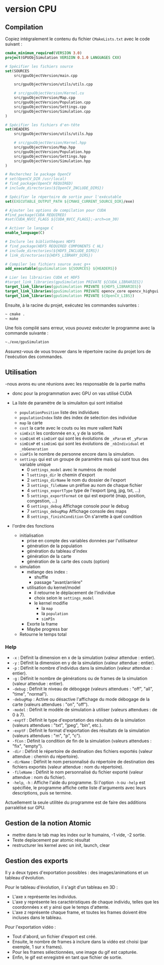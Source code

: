 # version CPU

## Compilation

Copiez intégralement le contenu du fichier `CMakeLists.txt` avec le code suivant :

```cmake
cmake_minimum_required(VERSION 3.0)
project(GPUObjSimulation VERSION 0.1.0 LANGUAGES CXX)

# Spécifier les fichiers source
set(SOURCES
    src/gpuObjectVersion/main.cpp

    src/gpuObjectVersion/utils/utils.cpp

    # src/gpuObjectVersion/Kernel.cu
    src/gpuObjectVersion/Map.cpp
    src/gpuObjectVersion/Population.cpp
    src/gpuObjectVersion/Settings.cpp
    src/gpuObjectVersion/Simulation.cpp
)

# Spécifier les fichiers d'en-tête
set(HEADERS
    src/gpuObjectVersion/utils/utils.hpp

    # src/gpuObjectVersion/Kernel.hpp
    src/gpuObjectVersion/Map.hpp
    src/gpuObjectVersion/Population.hpp
    src/gpuObjectVersion/Settings.hpp
    src/gpuObjectVersion/Simulation.hpp
)

# Recherchez le package OpenCV
# set(OpenCV_DIR /usr/local)
# find_package(OpenCV REQUIRED)
# include_directories(${OpenCV_INCLUDE_DIRS})

# Spécifier le répertoire de sortie pour l'exécutable
set(EXECUTABLE_OUTPUT_PATH ${CMAKE_CURRENT_SOURCE_DIR}/exe)

# Ajouter les options de compilation pour CUDA
#find_package(CUDA REQUIRED)
#set(CUDA_NVCC_FLAGS ${CUDA_NVCC_FLAGS};-arch=sm_30)

# Activer le langage C
enable_language(C)

# Inclure les bibliothèques HDF5
# find_package(HDF5 REQUIRED COMPONENTS C HL)
# include_directories(${HDF5_INCLUDE_DIRS})
# link_directories(${HDF5_LIBRARY_DIRS})

# Compiler les fichiers source avec g++
add_executable(gpuSimulation ${SOURCES} ${HEADERS})

# Lier les librairies CUDA et HDF5
#target_link_libraries(gpuSimulation PRIVATE ${CUDA_LIBRARIES})
target_link_libraries(gpuSimulation PRIVATE ${HDF5_LIBRARIES})
target_link_libraries(gpuSimulation PRIVATE opencv_core opencv_highgui opencv_imgproc)
target_link_libraries(gpuSimulation PRIVATE ${OpenCV_LIBS})
```

Ensuite, à la racine du projet, exécutez les commandes suivantes :

```bash
~ cmake .
~ make
```

Une fois compilé sans erreur, vous pouvez exécuter le programme avec la commande suivante :

```bash
~./exe/gpuSimulation
```

Assurez-vous de vous trouver dans le répertoire racine du projet lors de l'exécution des commandes.

## Utilisation

-nous avons eu une réunions avec les responsable de la partie maths

- donc pour la programmation avec GPU on vas utilisé CUDA
- La liste de paramètre de la simulaiton qui sont initialisé
  - `populationPosition` liste des individues
  - `populationIndex` liste des index de selection des individue
  - `map` la carte
  - `cost` la carte avec le couts ou les mure vallent NaN
  - `simExit` les cordonnée en x, y de la sortie.
  - `simDimX` et `simDimY` qui sont les évolutions de `_xParam` et `_yParam`
  - `simDimP` et `simDimG` qui sont les évolutions de `_nbIndividual` et `_nbGeneration`
  - `simPIn` le nombre de personne encore dans la simulation.
  - `settings` qui est un groupe de paramètre mais qui sont tous des variable unique
    - 0 `settings_model` avec le numéros de model
    - 1 `settings_dir` le chemin d'export
    - 2 `settings_dirName` le nom du dossier de l'export
    - 3 `settings_fileName` un préfixe au nom de chaque fichier
    - 4 `settings_exportType` type de l'export (png, jpg, txt, ...)
    - 5 `settings_exportFormat` ce qui est exporté (map, position, congestion, ...)
    - 6 `settings_debug` Affichage console pour le debug
    - 7 `settings_debugMap` Affichage console des maps
    - 8 `settings_finishCondition` On s'arrette à quel condition

- l'ordre des fonctions
  - initialisation
    - prise en compte des variables données par l'utilisateur
    - génération de la population
    - génération du tableau d'index
    - génération de la carte
    - génération de la carte des couts (option)
  - simulation
    - mélange des index :
      - shuffle
      - passage "avant/arrière"
    - utilisation du kernel/model
      - il retourne le déplacement de l'individue
      - choix selon le `settings_model`
      - le kernel modifie
        - la ``map``
        - la ``population``
        - ``simPIn``
    - Exorte la frame
    - Maybe progress bar
  - Retourne le temps total

### Help

- `-x` : Définit la dimension en x de la simulation (valeur attendue : entier).
- `-y` : Définit la dimension en y de la simulation (valeur attendue : entier).
- `-p` : Définit le nombre d'individus dans la simulation (valeur attendue : entier).
- `-g` : Définit le nombre de générations ou de frames de la simulation (valeur attendue : entier).
- `-debug` : Définit le niveau de débogage (valeurs attendues : "off", "all", "time", "normal").
- `-debugMap` : Active ou désactive l'affichage du mode débogage de la carte (valeurs attendues : "on", "off").
- `-model` : Définit le modèle de simulation à utiliser (valeurs attendues : de 0 à 7).
- `-exptT` : Définit le type d'exportation des résultats de la simulation (valeurs attendues : "txt", "jpeg", "bin", etc.).
- `-exptF` : Définit le format d'exportation des résultats de la simulation (valeurs attendues : "m", "p", "c").
- `-fCon` : Définit la condition de fin de la simulation (valeurs attendues : "fix", "empty").
- `-dir` : Définit le répertoire de destination des fichiers exportés (valeur attendue : chemin du répertoire).
- `-dirName` : Définit le nom personnalisé du répertoire de destination des fichiers exportés (valeur attendue : nom du répertoire).
- `-fileName` : Définit le nom personnalisé du fichier exporté (valeur attendue : nom du fichier).
- `-help`, `-h` : Affiche l'aide du programme.
Si l'option `-h` ou `-help` est spécifiée, le programme affiche cette liste d'arguments avec leurs descriptions, puis se termine.

Actuellement la seule utilitée du programme est de faire des additions parralélisé sur GPU.

## Gestion de la notion Atomic

- mettre dans le tab map les index our le humains, -1 vide, -2 sortie.
- Teste deplacement par atomic résultat
- restructurer les kernel avec un init, launch, clear

## Gestion des exports

Il y a deux types d'exportation possibles : des images/animations et un tableau d'évolution.

Pour le tableau d'évolution, il s'agit d'un tableau en 3D :

- L'axe x représente les individus.
- L'axe y représente les caractéristiques de chaque individu, telles que les coordonnées x et y ainsi que le temps d'attente.
- L'axe z représente chaque frame, et toutes les frames doivent être incluses dans le tableau.

Pour l'exportation vidéo :

- Tout d'abord, un fichier d'export est créé.
- Ensuite, le nombre de frames à inclure dans la vidéo est choisi (par exemple, 1 sur x frames).
- Pour les frames sélectionnées, une image du gif est capturée.
- Enfin, le gif est enregistré en tant que fichier de sortie.
